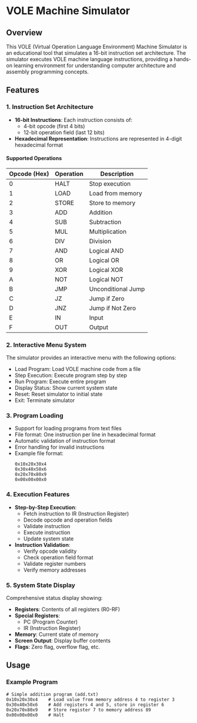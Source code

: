 # VOLE Machine Simulator

## Overview
This VOLE (Virtual Operation Language Environment) Machine Simulator is an educational tool that simulates a 16-bit instruction set architecture. The simulator executes VOLE machine language instructions, providing a hands-on learning environment for understanding computer architecture and assembly programming concepts.

## Features

### 1. Instruction Set Architecture
- **16-bit Instructions**: Each instruction consists of:
  - 4-bit opcode (first 4 bits)
  - 12-bit operation field (last 12 bits)
- **Hexadecimal Representation**: Instructions are represented in 4-digit hexadecimal format

#### Supported Operations
| Opcode (Hex) | Operation | Description |
|--------------|-----------|-------------|
| 0 | HALT | Stop execution |
| 1 | LOAD | Load from memory |
| 2 | STORE | Store to memory |
| 3 | ADD | Addition |
| 4 | SUB | Subtraction |
| 5 | MUL | Multiplication |
| 6 | DIV | Division |
| 7 | AND | Logical AND |
| 8 | OR | Logical OR |
| 9 | XOR | Logical XOR |
| A | NOT | Logical NOT |
| B | JMP | Unconditional Jump |
| C | JZ | Jump if Zero |
| D | JNZ | Jump if Not Zero |
| E | IN | Input |
| F | OUT | Output |

### 2. Interactive Menu System
The simulator provides an interactive menu with the following options:
- Load Program: Load VOLE machine code from a file
- Step Execution: Execute program step by step
- Run Program: Execute entire program
- Display Status: Show current system state
- Reset: Reset simulator to initial state
- Exit: Terminate simulator

### 3. Program Loading
- Support for loading programs from text files
- File format: One instruction per line in hexadecimal format
- Automatic validation of instruction format
- Error handling for invalid instructions
- Example file format:
  ```
  0x10x20x30x4
  0x30x40x50x6
  0x20x70x80x9
  0x00x00x00x0
  ```

### 4. Execution Features
- **Step-by-Step Execution**:
  - Fetch instruction to IR (Instruction Register)
  - Decode opcode and operation fields
  - Validate instruction
  - Execute instruction
  - Update system state
- **Instruction Validation**:
  - Verify opcode validity
  - Check operation field format
  - Validate register numbers
  - Verify memory addresses

### 5. System State Display
Comprehensive status display showing:
- **Registers**: Contents of all registers (R0-RF)
- **Special Registers**:
  - PC (Program Counter)
  - IR (Instruction Register)
- **Memory**: Current state of memory
- **Screen Output**: Display buffer contents
- **Flags**: Zero flag, overflow flag, etc.

## Usage

### Example Program
```
# Simple addition program (add.txt)
0x10x20x30x4    # Load value from memory address 4 to register 3
0x30x40x50x6    # Add registers 4 and 5, store in register 6
0x20x70x80x9    # Store register 7 to memory address 89
0x00x00x00x0    # Halt
```



